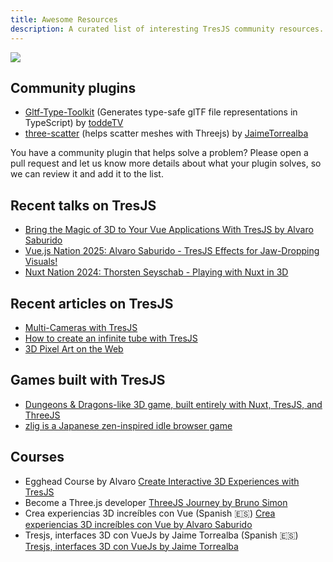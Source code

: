 ```yaml
---
title: Awesome Resources
description: A curated list of interesting TresJS community resources.
---
```


![](/tres-post-processing-banner.png)

## Community plugins

- [Gltf-Type-Toolkit](https://github.com/toddeTV/gltf-type-toolkit) (Generates type-safe glTF file representations in TypeScript) by [toddeTV](https://github.com/toddeTV)
- [three-scatter](https://github.com/JaimeTorrealba/three-scatter) (helps scatter meshes with Threejs) by [JaimeTorrealba](https://github.com/JaimeTorrealba)

You have a community plugin that helps solve a problem?
Please open a pull request and let us know more details about what your plugin solves, so we can review it and add it to the list.

## Recent talks on TresJS

- [Bring the Magic of 3D to Your Vue Applications With TresJS by Alvaro Saburido](https://www.youtube.com/watch?v=k_BEfbY9wrw)
- [Vue.js Nation 2025: Alvaro Saburido - TresJS Effects for Jaw-Dropping Visuals!](https://www.youtube.com/watch?v=MVwN7DAzMFo)
- [Nuxt Nation 2024: Thorsten Seyschab - Playing with Nuxt in 3D](https://www.youtube.com/watch?v=o5zTGtHb5-o)

## Recent articles on TresJS

- [Multi-Cameras with TresJS](https://medium.com/stackademic/multi-cameras-with-tresjs-26a54d06878e)
- [How to create an infinite tube with TresJS](https://medium.com/stackademic/how-to-create-an-infinite-tube-with-tresjs-e9ff4fc76e86)
- [3D Pixel Art on the Web](https://medium.com/@Jaimebboyjt/3d-pixel-art-on-the-web-f70fbf68fb4f)

## Games built with TresJS

- [Dungeons & Dragons-like 3D game, built entirely with Nuxt, TresJS, and ThreeJS](https://nuxt-3d-dnd-game.fly.dev/)
- [zlig is a Japanese zen-inspired idle browser game](https://zlig.net/game)

## Courses

- Egghead Course by Alvaro [Create Interactive 3D Experiences with TresJS](https://egghead.io/courses/create-interactive-3d-experiences-with-tresjs-004057c2)
- Become a Three.js developer [ThreeJS Journey by Bruno Simon](https://threejs-journey.com/?c=p3)
- Crea experiencias 3D increíbles con Vue (Spanish 🇪🇸) [Crea experiencias 3D increíbles con Vue by Alvaro Saburido](https://midu.dev/curso/experiencias-3d-con-vue)
- Tresjs, interfaces 3D con VueJs by  Jaime Torrealba (Spanish 🇪🇸) [Tresjs, interfaces 3D con VueJs by Jaime Torrealba](https://www.udemy.com/course/tresjs-interfaces-3d-con-vuejs/)
